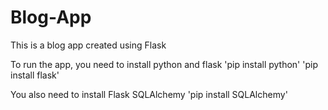 # Blog-App
This is a blog app created using Flask

To run the app, you need to install python and flask
'pip install python'
'pip install flask'

You also need to install Flask SQLAlchemy 
'pip install SQLAlchemy'
